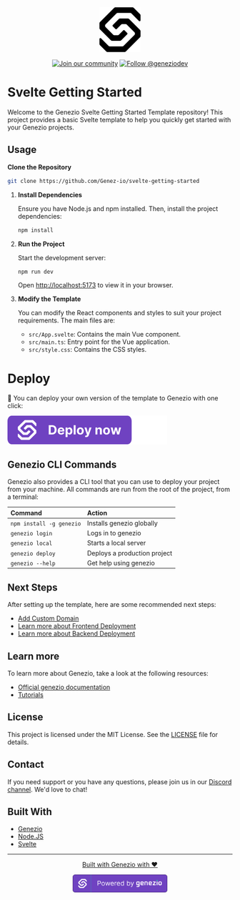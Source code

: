 <div align="center">
<a href="https://genezio.com/">
  <picture>
    <source media="(prefers-color-scheme: dark)" srcset="https://github.com/genez-io/graphics/raw/HEAD/svg/Icon_Genezio_White.svg">
    <source media="(prefers-color-scheme: light)" srcset="https://github.com/genez-io/graphics/raw/HEAD/svg/Icon_Genezio_Black.svg">
    <img alt="genezio logo" src="https://github.com/genez-io/graphics/raw/HEAD/svg/Icon_Genezio_Black.svg" height="100" >
  </picture>
</a>
 </div>

<div align="center">

[![Join our community](https://img.shields.io/discord/1024296197575422022?style=social&label=Join%20our%20community%20&logo=discord&labelColor=6A7EC2)](https://discord.gg/uc9H5YKjXv)
[![Follow @geneziodev](https://img.shields.io/twitter/url/https/twitter.com/geneziodev.svg?style=social&label=Follow%20%40geneziodev)](https://twitter.com/geneziodev)

</div>

# Svelte Getting Started

Welcome to the Genezio Svelte Getting Started Template repository! This project provides a basic Svelte template to help
you
quickly get started with your Genezio projects.

## Usage

**Clone the Repository**

```bash
git clone https://github.com/Genez-io/svelte-getting-started
```

1. **Install Dependencies**

   Ensure you have Node.js and npm installed. Then, install the project dependencies:

   ```bash
   npm install
   ```

2. **Run the Project**

   Start the development server:

   ```bash
   npm run dev
   ```

   Open [http://localhost:5173](http://localhost:5173) to view it in your browser.

3. **Modify the Template**

   You can modify the React components and styles to suit your project requirements. The main files are:
    - `src/App.svelte`: Contains the main Vue component.
    - `src/main.ts`: Entry point for the Vue application.
    - `src/style.css`: Contains the CSS styles.

# Deploy

:rocket: You can deploy your own version of the template to Genezio with one click:

[![Deploy to Genezio](https://raw.githubusercontent.com/Genez-io/graphics/main/svg/deploy-button.svg)](https://app.genez.io/start/deploy?repository=https://github.com/Genez-io/svelte-getting-started)

## Genezio CLI Commands

Genezio also provides a CLI tool that you can use to deploy your project from your machine.
All commands are run from the root of the project, from a terminal:

| Command                  | Action                       |
|:-------------------------|:-----------------------------|
| `npm install -g genezio` | Installs genezio globally    |
| `genezio login`          | Logs in to genezio           |
| `genezio local`          | Starts a local server        |
| `genezio deploy`         | Deploys a production project |
| `genezio --help`         | Get help using genezio       |

## Next Steps

After setting up the template, here are some recommended next steps:

 <ul>
    <li><a target="_blank" href="https://genezio.com/docs/features/custom-domain-configuration/">Add Custom Domain</a></li>
    <li><a target="_blank" href="https://genezio.com/docs/features/frontend-deployment/">Learn more about Frontend Deployment</a></li>
    <li><a target="_blank" href="https://genezio.com/docs/features/backend-deployment/">Learn more about Backend Deployment</a></li>
</ul>

## Learn more

To learn more about Genezio, take a look at the following resources:

- [Official genezio documentation](https://genezio.com/docs)
- [Tutorials](https://genezio.com/blog)

## License

This project is licensed under the MIT License. See the [LICENSE](LICENSE) file for details.

## Contact

If you need support or you have any questions, please join us in our [Discord channel](https://discord.gg/uc9H5YKjXv).
We'd love to chat!

## Built With

- [Genezio](https://genezio.com/)
- [Node.JS](https://nodejs.org/en/)
- [Svelte](https://svelte.dev/)

***

<div align="center"> 
<a href="https://genezio.com/">
  <p>Built with Genezio with ❤️ </p>
  <img alt="genezio logo" src="https://raw.githubusercontent.com/Genez-io/graphics/main/svg/powered_by_genezio.svg" height="40">
</a>
</div>